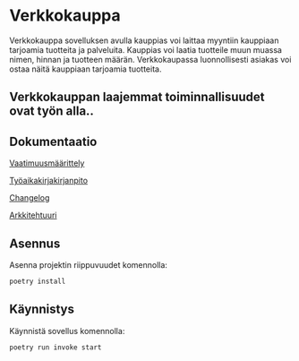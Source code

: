 # Verkkokauppa #

Verkkokauppa sovelluksen avulla kauppias voi laittaa myyntiin kauppiaan tarjoamia tuotteita ja palveluita. Kauppias voi laatia tuotteile muun muassa nimen, hinnan ja tuotteen määrän. Verkkokaupassa luonnollisesti asiakas voi ostaa näitä kauppiaan tarjoamia tuotteita.

## Verkkokauppan laajemmat toiminnallisuudet ovat työn alla.. ##

## Dokumentaatio ##
[Vaatimuusmäärittely](https://github.com/Yahimoh/ot-harjoitustyo/blob/main/Dokumentaatio/Vaatimuusmaarittely.md)

[Työaikakirjakirjanpito](https://github.com/Yahimoh/ot-harjoitustyo/blob/main/Dokumentaatio/Tyoaikakirjanpito.md)

[Changelog](https://github.com/Yahimoh/ot-harjoitustyo/blob/main/Dokumentaatio/changelog.md)

[Arkkitehtuuri](https://github.com/Yahimoh/ot-harjoitustyo/blob/main/Dokumentaatio/arkkitehtuuri.md)

## Asennus

Asenna projektin riippuvuudet komennolla:
```bash
poetry install
```

## Käynnistys
Käynnistä sovellus komennolla:
```bash
poetry run invoke start
```

